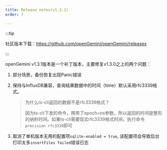 ```yaml
---
title: Release notes(v1.3.1)
order: 7

---
```


:::tip

社区版本下载：https://github.com/openGemini/openGemini/releases

:::

openGemini v1.3.1版本是一个补丁版本，主要修复v1.3.0之上的两个问题：

1. 部分场景，备份恢复出现Panic错误

2. 保持与InfluxDB兼容，查询结果数据中的时间（time）默认采用rfc3339格式。

   > 为什么ts-cli返回的数据不是rfc3339格式？
   >
   > 因为ts-cli下发的命令，携带了epoch=ns参数，所以返回的时间是整形的纳秒时间。如果ts-cli需要现实rfc3339格式时间，执行命令`precision rfc3339`即可

3. 取消了单机版本无用的配置项`sqlite-enabled = true`, 该配置项会导致后台打印太多`insertFiles failed`错误日志
